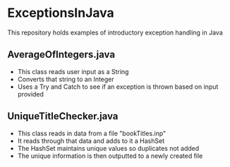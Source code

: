 # ExceptionsInJava
This repository holds examples of introductory exception handling in Java

## AverageOfIntegers.java
- This class reads user input as a String
- Converts that string to an Integer
- Uses a Try and Catch to see if an exception is thrown based on input provided

## UniqueTitleChecker.java
- This class reads in data from a file "bookTitles.inp"
- It reads through that data and adds to it a HashSet
- The HashSet maintains unique values so duplicates not added
- The unique information is then outputted to a newly created file
